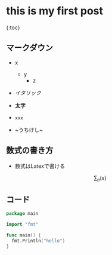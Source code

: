 # this is my first post

{:toc}

## マークダウン

- x
  - y
    - z

- *イタリック*

- **太字**

- `xxx`

- ~うちけし~


## 数式の書き方

- 数式はLatexで書ける

$$
\sum_n (x)
$$


## コード

```go
package main

import "fmt"

func main() {
  fmt.Println("hello")
}
```
